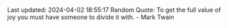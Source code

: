 Last updated: 2024-04-02 18:55:17
Random Quote: To get the full value of joy you must have someone to divide it with. - Mark Twain
